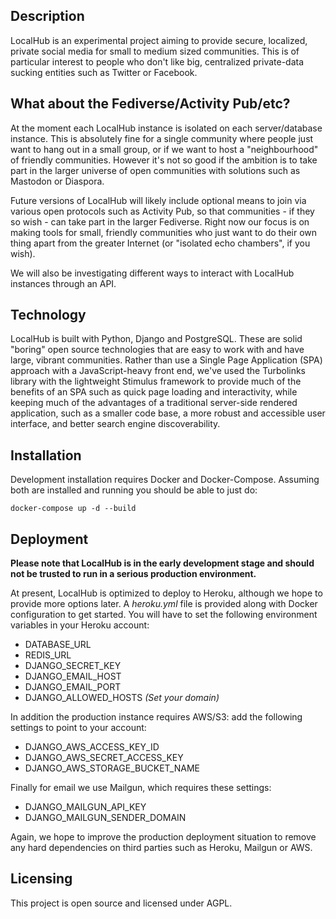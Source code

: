 Description
-----------

LocalHub is an experimental project aiming to provide secure, localized, private social media for small to medium sized communities. This is of particular interest to people who don't like big, centralized private-data sucking entities such as Twitter or Facebook.


What about the Fediverse/Activity Pub/etc?
------------------------------------------

At the moment each LocalHub instance is isolated on each server/database instance. This is absolutely fine for a single community where people just want to hang out in a small group, or if we want to host a "neighbourhood" of friendly communities. However it's not so good if the ambition is to take part in the larger universe of open communities with solutions such as Mastodon or Diaspora.

Future versions of LocalHub will likely include optional means to join via various open protocols such as Activity Pub, so that communities - if they so wish - can take part in the larger Fediverse. Right now our focus is on making tools for small, friendly communities who just want to do their own thing apart from the greater Internet (or "isolated echo chambers", if you wish).

We will also be investigating different ways to interact with LocalHub instances through an API.

Technology
----------

LocalHub is built with Python, Django and PostgreSQL. These are solid "boring" open source technologies that are easy to work with and have large, vibrant communities. Rather than use a Single Page Application (SPA) approach with a JavaScript-heavy front end, we've used the Turbolinks library with the lightweight Stimulus framework to provide much of the benefits of an SPA such as quick page loading and interactivity, while keeping much of the advantages of a traditional server-side rendered application, such as a smaller code base, a more robust and accessible user interface, and better search engine discoverability.

Installation
------------

Development installation requires Docker and Docker-Compose. Assuming both are installed and running you should be able to just do:


`docker-compose up -d --build`


Deployment
----------

__Please note that LocalHub is in the early development stage and should not be trusted to run in a serious production environment.__

At present, LocalHub is optimized to deploy to Heroku, although we hope to provide more options later. A _heroku.yml_ file is provided along with Docker configuration to get started. You will have to set the following environment variables in your Heroku account:

* DATABASE_URL
* REDIS_URL
* DJANGO_SECRET_KEY
* DJANGO_EMAIL_HOST
* DJANGO_EMAIL_PORT
* DJANGO_ALLOWED_HOSTS _(Set your domain)_

In addition the production instance requires AWS/S3: add the following settings to point to your account:

* DJANGO_AWS_ACCESS_KEY_ID
* DJANGO_AWS_SECRET_ACCESS_KEY
* DJANGO_AWS_STORAGE_BUCKET_NAME

Finally for email we use Mailgun, which requires these settings:

* DJANGO_MAILGUN_API_KEY
* DJANGO_MAILGUN_SENDER_DOMAIN

Again, we hope to improve the production deployment situation to remove any hard dependencies on third parties such as Heroku, Mailgun or AWS.

Licensing
---------

This project is open source and licensed under AGPL.

